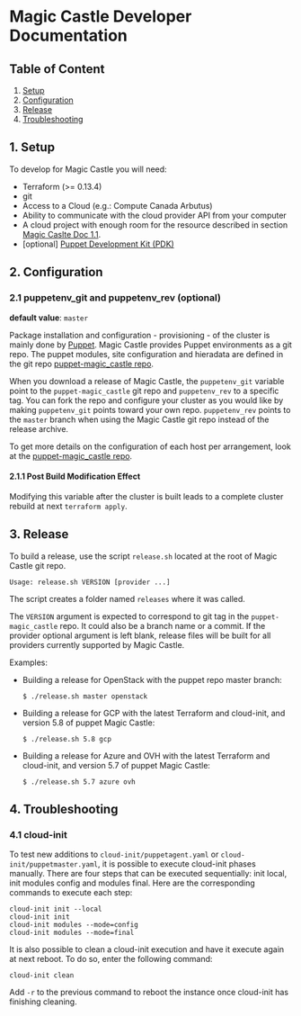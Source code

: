 # Magic Castle Developer Documentation

## Table of Content

1. [Setup](#1-setup)
2. [Configuration](#2-configuration)
3. [Release](#3-release)
4. [Troubleshooting](#4-troubleshooting)

## 1. Setup

To develop for Magic Castle you will need:
* Terraform (>= 0.13.4)
* git
* Access to a Cloud (e.g.: Compute Canada Arbutus)
* Ability to communicate with the cloud provider API from your computer
* A cloud project with enough room for the resource described in section [Magic Caslte Doc 1.1](README.md#11-quotas).
* [optional] [Puppet Development Kit (PDK)](https://puppet.com/docs/pdk/1.x/pdk.html)


## 2. Configuration

### 2.1 puppetenv_git and puppetenv_rev (**optional**)

**default value**: `master`

Package installation and configuration - provisioning - of the cluster
is mainly done by [Puppet](https://en.wikipedia.org/wiki/Puppet_(software)).
Magic Castle provides Puppet environments as a git repo. The puppet modules,
site configuration and hieradata are defined in the git repo
[puppet-magic_castle repo](https://github.com/ComputeCanada/puppet-magic_castle/).

When you download a release of Magic Castle, the `puppetenv_git` variable point to
the `puppet-magic_castle` git repo and `puppetenv_rev` to a specific tag. You can
fork the repo and configure your cluster as you would like by making `puppetenv_git`
points toward your own repo. `puppetenv_rev` points to the `master` branch when
using the Magic Castle git repo instead of the release archive.

To get more details on the configuration of each host per arrangement,
look at the [puppet-magic_castle repo](https://github.com/ComputeCanada/puppet-magic_castle/).

#### 2.1.1 Post Build Modification Effect

Modifying this variable after the cluster is built leads to a complete
cluster rebuild at next `terraform apply`.

## 3. Release

To build a release, use the script `release.sh` located at the root of Magic Castle git repo.
```
Usage: release.sh VERSION [provider ...]
```
The script creates a folder named `releases` where it was called.

The `VERSION` argument is expected to correspond to git tag in the `puppet-magic_castle` repo.
It could also be a branch name or a commit. If the provider optional argument is left blank,
release files will be built for all providers currently supported by Magic Castle.

Examples:

- Building a release for OpenStack with the puppet repo master branch:
    ```
    $ ./release.sh master openstack
    ```
- Building a release for GCP with the latest Terraform and cloud-init, and version 5.8 of puppet
Magic Castle:
    ``` 
    $ ./release.sh 5.8 gcp
    ```
- Building a release for Azure and OVH with the latest Terraform and cloud-init, and version 5.7 of puppet
Magic Castle:
    ```
    $ ./release.sh 5.7 azure ovh
    ```

## 4. Troubleshooting


### 4.1 cloud-init

To test new additions to `cloud-init/puppetagent.yaml` or `cloud-init/puppetmaster.yaml`, it is possible to
execute cloud-init phases manually. There are four steps that can be executed sequentially: init local, init
modules config and modules final. Here are the corresponding commands to execute each step:
```
cloud-init init --local
cloud-init init
cloud-init modules --mode=config
cloud-init modules --mode=final
```

It is also possible to clean a cloud-init execution and have it execute again at next reboot. To do so, enter
the following command:
```
cloud-init clean
```
Add `-r` to the previous command to reboot the instance once cloud-init has finishing cleaning.